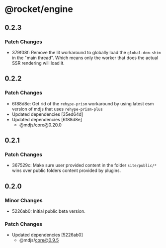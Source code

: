 # @rocket/engine

## 0.2.3

### Patch Changes

- 379f08f: Remove the lit workaround to globally load the `global-dom-shim` in the "main thread".
  Which means only the worker that does the actual SSR rendering will load it.

## 0.2.2

### Patch Changes

- 6f88d8e: Get rid of the `rehype-prism` workaround by using latest esm version of mdjs that uses `rehype-prism-plus`
- Updated dependencies [35ed64d]
- Updated dependencies [6f88d8e]
  - @mdjs/core@0.20.0

## 0.2.1

### Patch Changes

- 367529c: Make sure user provided content in the folder `site/public/*` wins over public folders content provided by plugins.

## 0.2.0

### Minor Changes

- 5226ab0: Initial public beta version.

### Patch Changes

- Updated dependencies [5226ab0]
  - @mdjs/core@0.9.5
